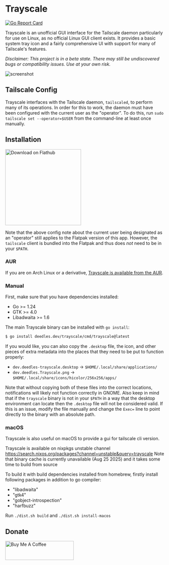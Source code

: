 Trayscale
=========

[![Go Report Card](https://goreportcard.com/badge/deedles.dev/trayscale)](https://goreportcard.com/report/deedles.dev/trayscale)

Trayscale is an unofficial GUI interface for the Tailscale daemon particularly for use on Linux, as no official Linux GUI client exists. It provides a basic system tray icon and a fairly comprehensive UI with support for many of Tailscale's features.

_Disclaimer: This project is in a beta state. There may still be undiscovered bugs or compatibility issues. Use at your own risk._

![screenshot](https://github.com/user-attachments/assets/4f66b16d-0d6c-4dde-86d3-ecc9af6ea05e)

Tailscale Config
----------------

Trayscale interfaces with the Tailscale daemon, `tailscaled`, to perform many of its operations. In order for this to work, the daemon must have been configured with the current user as the "operator". To do this, run `sudo tailscale set --operator=$USER` from the command-line at least once manually.

Installation
------------

<a href='https://flathub.org/apps/details/dev.deedles.Trayscale'><img width='240' alt='Download on Flathub' src='https://flathub.org/assets/badges/flathub-badge-en.svg'/></a>

Note that the above config note about the current user being designated as an "operator" still applies to the Flatpak version of this app. However, the `tailscale` client is bundled into the Flatpak and thus does _not_ need to be in your `$PATH`.

### AUR

If you are on Arch Linux or a derivative, [Trayscale is available from the AUR](https://aur.archlinux.org/packages/trayscale).

### Manual

First, make sure that you have dependencies installed:

* Go >= 1.24
* GTK >= 4.0
* Libadwaita >= 1.6

The main Trayscale binary can be installed with `go install`:

```bash
$ go install deedles.dev/trayscale/cmd/trayscale@latest
```

If you would like, you can also copy the `.desktop` file, the icon, and other pieces of extra metadata into the places that they need to be put to function properly:

* `dev.deedles-trayscale.desktop` -> `$HOME/.local/share/applications/`
* `dev.deedles.Trayscale.png` -> `$HOME/.local/share/icons/hicolor/256x256/apps/`

Note that without copying both of these files into the correct locations, notifications will likely not function correctly in GNOME. Also keep in mind that if the `trayscale` binary is not in your `$PATH` in a way that the desktop environment can locate then the `.desktop` file will not be considered valid. If this is an issue, modify the file manually and change the `Exec=` line to point directly to the binary with an absolute path.

### macOS

Trayscale is also useful on macOS to provide a gui for tailscale cli version.

Trayscale is available on nixpkgs unstable channel https://search.nixos.org/packages?channel=unstable&query=trayscale Note that binary cache is currently unavailable (Aug 25 2025) and it takes some time to build from source

To build it with build dependencies installed from homebrew, firstly install following packages in addition to go compiler:
+ "libadwaita"
+ "gtk4"
+ "gobject-introspection"
+ "harfbuzz"

Run `./dist.sh build` and `./dist.sh install-macos`

Donate
------

<a href="https://www.buymeacoffee.com/DeedleFake" target="_blank"><img src="https://cdn.buymeacoffee.com/buttons/v2/default-green.png" alt="Buy Me A Coffee" style="height: 60px !important;width: 217px !important;" ></a>
